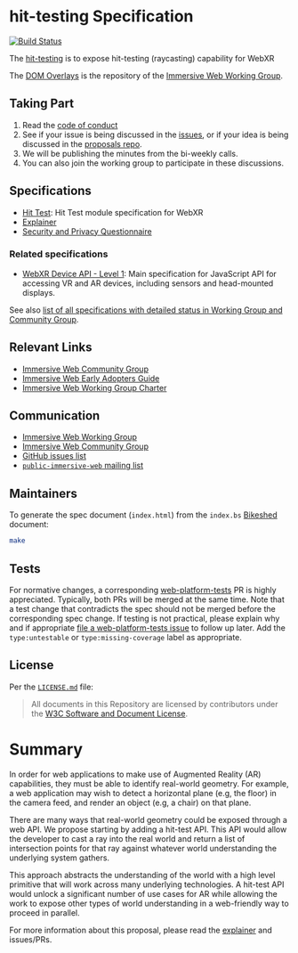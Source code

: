 # hit-testing Specification

[![Build Status](https://travis-ci.org/immersive-web/hit-test.svg?branch=master)](https://travis-ci.org/immersive-web/hit-test)

The [hit-testing](https://github.com/immersive-web/hit-test) is to expose hit-testing (raycasting) capability for WebXR

The [DOM Overlays](https://immersive-web.github.io/dom-overlays/) is the 
repository of the [Immersive Web Working Group][webxrwg].

## Taking Part

1. Read the [code of conduct][CoC]
2. See if your issue is being discussed in the [issues](https://github.com/immersive-web/dom-overlays/issues), or if your idea is being discussed in the [proposals repo][cgproposals].
3. We will be publishing the minutes from the bi-weekly calls.
4. You can also join the working group to participate in these discussions.

## Specifications

* [Hit Test](https://immersive-web.github.io/hit-test/): Hit Test module specification for WebXR
* [Explainer](hit-testing-explainer.md)
* [Security and Privacy Questionnaire](security-privacy-questionnaire.md)

### Related specifications
* [WebXR Device API - Level 1][webxrspec]: Main specification for JavaScript API for accessing VR and AR devices, including sensors and head-mounted displays.

See also [list of all specifications with detailed status in Working Group and Community Group](https://www.w3.org/immersive-web/list_spec.html). 

## Relevant Links

* [Immersive Web Community Group][webxrcg]
* [Immersive Web Early Adopters Guide][webxrref]
* [Immersive Web Working Group Charter][wgcharter]

## Communication

* [Immersive Web Working Group][webxrwg]
* [Immersive Web Community Group][webxrcg]
* [GitHub issues list](https://github.com/immersive-web/dom-overlays/issues)
* [`public-immersive-web` mailing list][publiclist]

## Maintainers

To generate the spec document (`index.html`) from the `index.bs` [Bikeshed][bikeshed] document:

```sh
make
```

## Tests

For normative changes, a corresponding
[web-platform-tests][wpt] PR is highly appreciated. Typically,
both PRs will be merged at the same time. Note that a test change that contradicts the spec should
not be merged before the corresponding spec change. If testing is not practical, please explain why
and if appropriate [file a web-platform-tests issue][wptissue]
to follow up later. Add the `type:untestable` or `type:missing-coverage` label as appropriate.


## License

Per the [`LICENSE.md`](LICENSE.md) file:

> All documents in this Repository are licensed by contributors under the  [W3C Software and Document License](https://www.w3.org/Consortium/Legal/copyright-software).

# Summary

In order for web applications to make use of Augmented Reality (AR) capabilities, they must be able to identify real-world geometry. For example, a web application may wish to detect a horizontal plane (e.g, the floor) in the camera feed, and render an object (e.g, a chair) on that plane.

There are many ways that real-world geometry could be exposed through a web API. We propose starting by adding a hit-test API. This API would allow the developer to cast a ray into the real world and return a list of intersection points for that ray against whatever world understanding the underlying system gathers.

This approach abstracts the understanding of the world with a high level primitive that will work across many underlying technologies. A hit-test API would unlock a significant number of use cases for AR while allowing the work to expose other types of world understanding in a web-friendly way to proceed in parallel.

For more information about this proposal, please read the [explainer](hit-testing-explainer.md) and issues/PRs.

<!-- Links -->
[CoC]: https://immersive-web.github.io/homepage/code-of-conduct.html
[webxrwg]: https://w3.org/immersive-web
[cgproposals]: https://github.com/immersive-web/proposals
[webxrspec]: https://immersive-web.github.io/webxr/
[webxrcg]: https://www.w3.org/community/immersive-web/
[wgcharter]: https://www.w3.org/2020/05/immersive-Web-wg-charter.html
[webxrref]: https://immersive-web.github.io/webxr-reference/
[publiclist]: https://lists.w3.org/Archives/Public/public-immersive-web-wg/
[bikeshed]: https://github.com/tabatkins/bikeshed
[wpt]: https://github.com/web-platform-tests/wpt
[wptissue]: https://github.com/web-platform-tests/wpt/issues/new

